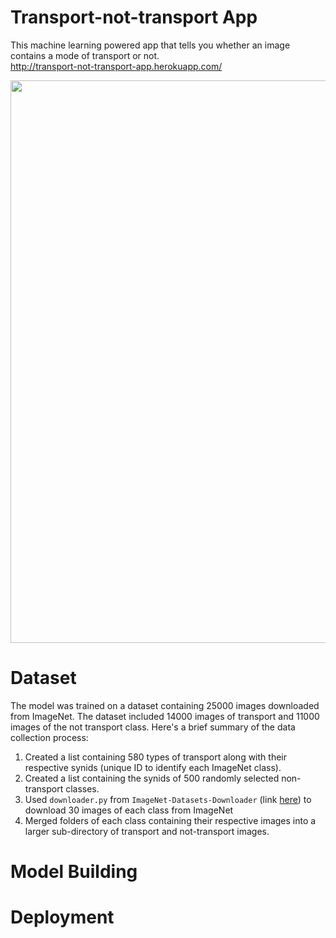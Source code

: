 # Transport-not-transport App
This machine learning powered app that tells you whether an image contains a mode of transport or not. <br>
http://transport-not-transport-app.herokuapp.com/

<img src="https://user-images.githubusercontent.com/73251461/151224043-c80dd60a-51f2-43d2-87eb-09106687330e.png" width="900">

# Dataset
The model was trained on a dataset containing 25000 images downloaded from ImageNet. The dataset included 14000 images of transport and 11000 images of the not transport class.
Here's a brief summary of the data collection process:
1. Created a list containing 580 types of transport along with their respective synids (unique ID to identify each ImageNet class).
2. Created a list containing the synids of 500 randomly selected non-transport classes. 
3. Used `downloader.py` from `ImageNet-Datasets-Downloader` (link [here](https://github.com/mf1024/ImageNet-Datasets-Downloader)) to download 30 images of each class from ImageNet
4. Merged folders of each class containing their respective images into a larger sub-directory of transport and not-transport images. 

# Model Building

# Deployment
